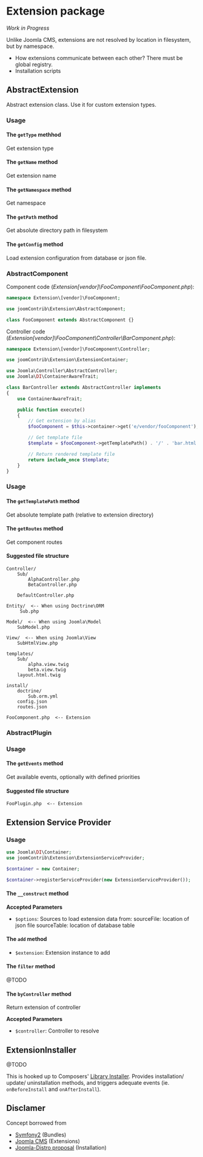 Extension package
=================

_Work in Progress_

Unlike Joomla CMS, extensions are not resolved by location in filesystem, but by namespace.

- How extensions communicate between each other? There must be global registry.
- Installation scripts


## AbstractExtension

Abstract extension class. Use it for custom extension types.

### Usage

#### The `getType` methhod

Get extension type

#### The `getName` method

Get extension name

#### The `getNamespace` method
Get namespace

#### The `getPath` method

Get absolute directory path in filesystem

#### The `getConfig` method

Load extension configuration from database or json file.



### AbstractComponent

Component code (_Extension\[vendor]\FooComponent\FooComponent.php_):

```PHP
namespace Extension\[vendor]\FooComponent;

use joomContrib\Extension\AbstractComponent;

class FooComponent extends AbstractComponent {}
```

Controller code (_Extension\[vendor]\FooComponent\Controller\BarComponent.php_):

```PHP
namespace Extension\[vendor]\FooComponent\Controller;

use joomContrib\Extension\ExtensionContainer;

use Joomla\Controller\AbstractController;
use Joomla\DI\ContainerAwareTrait;

class BarController extends AbstractController implements 
{
	use ContainerAwareTrait;

	public function execute()
	{
		// Get extension by alias
		$fooComponent = $this->container->get('e/vendor/fooComponent');

		// Get template file
		$template = $fooComponent->getTemplatePath() . '/' . 'bar.html.php';

		// Return rendered template file
		return include_once $template;
	}
}
```


### Usage

#### The `getTemplatePath` method

Get absolute template path (relative to extension directory)

#### The `getRoutes` method

Get component routes


#### Suggested file structure

```
Controller/
    Sub/
	    AlphaController.php
        BetaController.php

    DefaultController.php

Entity/  <-- When using Doctrine\ORM
     Sub.php

Model/  <-- When using Joomla\Model
    SubModel.php

View/  <-- When using Joomla\View
    SubHtmlView.php

templates/
    Sub/
        alpha.view.twig
        beta.view.twig
    layout.html.twig

install/
    doctrine/
        Sub.orm.yml
    config.json
    routes.json

FooComponent.php  <-- Extension
```



### AbstractPlugin

### Usage

#### The `getEvents` method

Get available events, optionally with defined priorities

#### Suggested file structure

```
FooPlugin.php  <-- Extension
```



## Extension Service Provider

### Usage

```PHP
use Joomla\DI\Container;
use joomContrib\Extension\ExtensionServiceProvider;

$container = new Container;

$container->registerServiceProvider(new ExtensionServiceProvider());
```

#### The `__construct` method

**Accepted Parameters**

- `$options`: Sources to load extension data from:
  sourceFile: location of json file
  sourceTable: location of database table

#### The `add` method

- `$extension`: Extension instance to add

#### The `filter` method

@TODO

#### The `byController` method

Return extension of controller

**Accepted Parameters**

- `$controller`: Controller to resolve



## ExtensionInstaller

@TODO

This is hooked up to Composers' [Library Installer](https://github.com/composer/composer/blob/master/src/Composer/Installer/LibraryInstaller.php).
Provides installation/ update/ uninstallation methods, and triggers adequate events (ie. `onBeforeInstall` and `onAfterInstall`).



Disclamer
---------

Concept borrowed from 

- [Symfony2](https://github.com/symfony/symfony/) (Bundles)
- [Joomla CMS](github.com/joomla/joomla-cms/) (Extensions)
- [Joomla-Distro proposal](github.com/joomla-distro/) (Installation)
